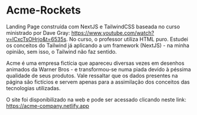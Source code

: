 # Acme-Rockets

Landing Page construída com NextJS e TailwindCSS baseada no curso ministrado por Dave Gray: https://www.youtube.com/watch?v=lCxcTsOHrjo&t=6535s.
No curso, o professor utiliza HTML puro. Estudei os conceitos do Tailwind já aplicando a um framework (NextJS) - na minha opinião, sem isso, o Tailwind não faz sentido.

Acme é uma empresa fictícia que apareceu diversas vezes em desenhos animados da Warner Bros - e transformou-se numa piada devido à péssima qualidade de seus produtos. Vale ressaltar que os dados presentes na página são fictícios e servem apenas para a assimilação dos conceitos das tecnologias utilizadas.

O site foi disponibilizado na web e pode ser acessado clicando neste link: https://acme-company.netlify.app
